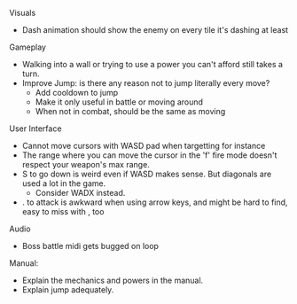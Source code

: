 Visuals
- Dash animation should show the enemy on every tile it's dashing at least

Gameplay
- Walking into a wall or trying to use a power you can't afford still takes a turn.
- Improve Jump: is there any reason not to jump literally every move?
  - Add cooldown to jump
  - Make it only useful in battle or moving around
  - When not in combat, should be the same as moving

User Interface
- Cannot move cursors with WASD pad when targetting for instance
- The range where you can move the cursor in the 'f' fire mode doesn't respect your weapon's max range.
- S to go down is weird even if WASD makes sense. But diagonals are used a lot in the game. 
  - Consider WADX instead.
- . to attack is awkward when using arrow keys, and might be hard to find, easy to miss with , too

Audio
- Boss battle midi gets bugged on loop

Manual:
- Explain the mechanics and powers in the manual.
- Explain jump adequately.
